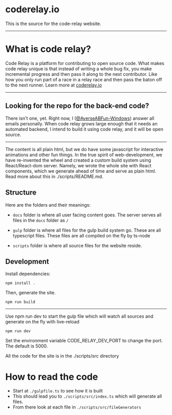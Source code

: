# coderelay.io

This is the source for the code-relay website.

---
# What is code relay?

Code Relay is a platform for contributing to open source code. What makes code relay unique is that instead of writing a whole bug fix, you make incremental progress and then pass it along to the next contributor. Like how you only run part of a race in a relay race and then pass the baton off to the next runner.
Learn more at [coderelay.io](https://www.coderelay.io)

---

## Looking for the repo for the back-end code?

There isn't one, yet. Right now, I ([@AverseABFun-Windows](https://github.com/AverseABFun-Windows)) answer all emails personally.
When code relay grows large enough that it needs an automated backend,
I intend to build it using code relay, and it will be open source.

---

The content is all plain html, but we do have some
javascript for interactive animations and other fun things.
In the true spirit of web-development, we have re-invented the wheel
and created a custom build system using React/React-dom server.
Namely, we wrote the whole site with React components, which we generate
ahead of time and serve as plain html. Read more about this in ./scripts/README.md.

## Structure

Here are the folders and their meanings:

- `docs` folder is where all user facing content goes.
  The server serves all files in the `docs` folder as `/`

- `gulp` folder is where all files for the gulp build system go.
  These are all typescript files. These files are all compiled on the fly by ts-node

- `scripts` folder is where all source files for the website reside.

## Development

Install dependencies:

```
npm install .
```

Then, generate the site.

```
npm run build
```

---

Use npm run dev to start the gulp file which will watch all sources and generate on the fly with live-reload

```
npm run dev
```

Set the environment variable CODE_RELAY_DEV_PORT to change the port. The default is 5000.

All the code for the site is in the ./scripts/src directory

# How to read the code

- Start at `./gulpfile.ts` to see how it is built
- This should lead you to `./scripts/src/index.ts` which will generate all files.
- From there look at each file in `./scripts/src/fileGenerators`
